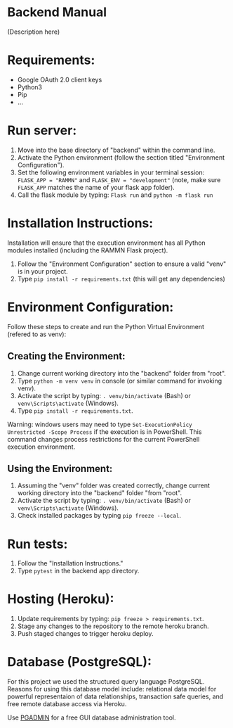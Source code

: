 # Backend Manual

(Description here)

# Requirements:

- Google OAuth 2.0 client keys
- Python3
- Pip
- ...

# Run server:

1. Move into the base directory of "backend" within the command line.
2. Activate the Python environment (follow the section titled "Environment Configuration").
3. Set the following environment variables in your terminal session: `FLASK_APP = "RAMMN"` and `FLASK_ENV = "development"` (note, make sure `FLASK_APP` matches the name of your flask app folder).
4. Call the flask module by typing: `Flask run` and `python -m flask run`

# Installation Instructions:

Installation will ensure that the execution environment has all Python modules installed (including the RAMMN Flask project).

1. Follow the "Environment Configuration" section to ensure a valid "venv" is in your project.
2. Type `pip install -r requirements.txt` (this will get any dependencies)

# Environment Configuration:

Follow these steps to create and run the Python Virtual Environment (refered to as venv):

## Creating the Environment:
1. Change current working directory into the "backend" folder from "root".
2. Type `python -m venv venv` in console (or similar command for invoking venv).
3. Activate the script by typing: `. venv/bin/activate` (Bash) or `venv\Scripts\activate` (Windows).
4. Type `pip install -r requirements.txt`.

Warning: windows users may need to type `Set-ExecutionPolicy Unrestricted -Scope Process` if the execution is in PowerShell. This command changes process restrictions for the current PowerShell execution environment.

## Using the Environment:
1. Assuming the "venv" folder was created correctly, change current working directory into the "backend" folder "from "root".
2. Activate the script by typing: `. venv/bin/activate` (Bash) or `venv\Scripts\activate` (Windows).
3. Check installed packages by typing `pip freeze --local`.

# Run tests:

1. Follow the "Installation Instructions."
2. Type `pytest` in the backend app directory.

# Hosting (Heroku):

1. Update requirements by typing: `pip freeze > requirements.txt`.
2. Stage any changes to the repository to the remote heroku branch.
3. Push staged changes to trigger heroku deploy.

# Database (PostgreSQL):

For this project we used the structured query language PostgreSQL. Reasons for using this database model include: relational data model for powerful representaion of data relationships, transaction safe queries, and free remote database access via Heroku.

Use [PGADMIN](https://www.pgadmin.org/download/) for a free GUI database administration tool.